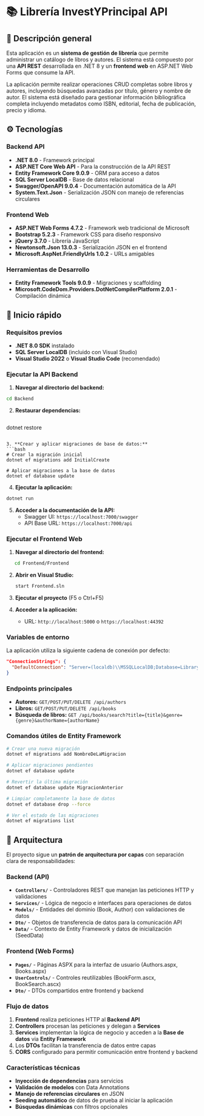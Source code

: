 # 📚 Librería InvestYPrincipal API

## 📘 Descripción general

Esta aplicación es un **sistema de gestión de librería** que permite administrar un catálogo de libros y autores. El sistema está compuesto por una **API REST** desarrollada en .NET 8 y un **frontend web** en ASP.NET Web Forms que consume la API.

La aplicación permite realizar operaciones CRUD completas sobre libros y autores, incluyendo búsquedas avanzadas por título, género y nombre de autor. El sistema está diseñado para gestionar información bibliográfica completa incluyendo metadatos como ISBN, editorial, fecha de publicación, precio y idioma.

## ⚙️ Tecnologías

### Backend API
- **.NET 8.0** - Framework principal
- **ASP.NET Core Web API** - Para la construcción de la API REST
- **Entity Framework Core 9.0.9** - ORM para acceso a datos
- **SQL Server LocalDB** - Base de datos relacional
- **Swagger/OpenAPI 9.0.4** - Documentación automática de la API
- **System.Text.Json** - Serialización JSON con manejo de referencias circulares

### Frontend Web
- **ASP.NET Web Forms 4.7.2** - Framework web tradicional de Microsoft
- **Bootstrap 5.2.3** - Framework CSS para diseño responsivo
- **jQuery 3.7.0** - Librería JavaScript
- **Newtonsoft.Json 13.0.3** - Serialización JSON en el frontend
- **Microsoft.AspNet.FriendlyUrls 1.0.2** - URLs amigables

### Herramientas de Desarrollo
- **Entity Framework Tools 9.0.9** - Migraciones y scaffolding
- **Microsoft.CodeDom.Providers.DotNetCompilerPlatform 2.0.1** - Compilación dinámica

## 🚀 Inicio rápido

### Requisitos previos
- **.NET 8.0 SDK** instalado
- **SQL Server LocalDB** (incluido con Visual Studio)
- **Visual Studio 2022** o **Visual Studio Code** (recomendado)

### Ejecutar la API Backend

1. **Navegar al directorio del backend:**
```bash
cd Backend
   ```

2. **Restaurar dependencias:**
   ```bash
dotnet restore
   ```

3. **Crear y aplicar migraciones de base de datos:**
   ```bash
   # Crear la migración inicial
dotnet ef migrations add InitialCreate
   
   # Aplicar migraciones a la base de datos
dotnet ef database update
```

4. **Ejecutar la aplicación:**
```bash
dotnet run
```

5. **Acceder a la documentación de la API:**
   - Swagger UI: `https://localhost:7000/swagger`
   - API Base URL: `https://localhost:7000/api`

### Ejecutar el Frontend Web

1. **Navegar al directorio del frontend:**
```bash
   cd Frontend/Frontend
   ```

2. **Abrir en Visual Studio:**
   ```bash
   start Frontend.sln
   ```

3. **Ejecutar el proyecto** (F5 o Ctrl+F5)

4. **Acceder a la aplicación:**
   - URL: `http://localhost:5000` o `https://localhost:44392`

### Variables de entorno

La aplicación utiliza la siguiente cadena de conexión por defecto:
```json
"ConnectionStrings": {
  "DefaultConnection": "Server=(localdb)\\MSSQLLocalDB;Database=LibraryDB;Trusted_Connection=True;"
}
```

### Endpoints principales

- **Autores:** `GET/POST/PUT/DELETE /api/authors`
- **Libros:** `GET/POST/PUT/DELETE /api/books`
- **Búsqueda de libros:** `GET /api/books/search?title={title}&genre={genre}&authorName={authorName}`

### Comandos útiles de Entity Framework

```bash
# Crear una nueva migración
dotnet ef migrations add NombreDeLaMigracion

# Aplicar migraciones pendientes
dotnet ef database update

# Revertir la última migración
dotnet ef database update MigracionAnterior

# Limpiar completamente la base de datos
dotnet ef database drop --force

# Ver el estado de las migraciones
dotnet ef migrations list
```

## 🧱 Arquitectura

El proyecto sigue un **patrón de arquitectura por capas** con separación clara de responsabilidades:

### Backend (API)
- **`Controllers/`** - Controladores REST que manejan las peticiones HTTP y validaciones
- **`Services/`** - Lógica de negocio e interfaces para operaciones de datos
- **`Models/`** - Entidades del dominio (Book, Author) con validaciones de datos
- **`Dto/`** - Objetos de transferencia de datos para la comunicación API
- **`Data/`** - Contexto de Entity Framework y datos de inicialización (SeedData)

### Frontend (Web Forms)
- **`Pages/`** - Páginas ASPX para la interfaz de usuario (Authors.aspx, Books.aspx)
- **`UserControls/`** - Controles reutilizables (BookForm.ascx, BookSearch.ascx)
- **`Dto/`** - DTOs compartidos entre frontend y backend

### Flujo de datos
1. **Frontend** realiza peticiones HTTP al **Backend API**
2. **Controllers** procesan las peticiones y delegan a **Services**
3. **Services** implementan la lógica de negocio y acceden a la **Base de datos** via **Entity Framework**
4. Los **DTOs** facilitan la transferencia de datos entre capas
5. **CORS** configurado para permitir comunicación entre frontend y backend

### Características técnicas
- **Inyección de dependencias** para servicios
- **Validación de modelos** con Data Annotations
- **Manejo de referencias circulares** en JSON
- **Seeding automático** de datos de prueba al iniciar la aplicación
- **Búsquedas dinámicas** con filtros opcionales